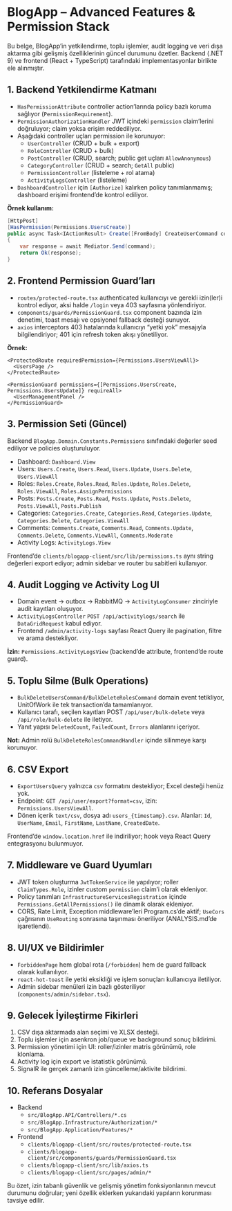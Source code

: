 # BlogApp – Advanced Features & Permission Stack

Bu belge, BlogApp’in yetkilendirme, toplu işlemler, audit logging ve veri dışa aktarma gibi gelişmiş özelliklerinin güncel durumunu özetler. Backend (.NET 9) ve frontend (React + TypeScript) tarafındaki implementasyonlar birlikte ele alınmıştır.

## 1. Backend Yetkilendirme Katmanı
- `HasPermissionAttribute` controller action’larında policy bazlı koruma sağlıyor (`PermissionRequirement`).
- `PermissionAuthorizationHandler` JWT içindeki `permission` claim’lerini doğruluyor; claim yoksa erişim reddediliyor.
- Aşağıdaki controller uçları permission ile korunuyor:
  - `UserController` (CRUD + bulk + export)
  - `RoleController` (CRUD + bulk)
  - `PostController` (CRUD, search; public get uçları `AllowAnonymous`)
  - `CategoryController` (CRUD + search; `GetAll` public)
  - `PermissionController` (listeleme + rol atama)
  - `ActivityLogsController` (listeleme)
- `DashboardController` için `[Authorize]` kalırken policy tanımlanmamış; dashboard erişimi frontend’de kontrol ediliyor.

**Örnek kullanım:**
```csharp
[HttpPost]
[HasPermission(Permissions.UsersCreate)]
public async Task<IActionResult> Create([FromBody] CreateUserCommand command)
{
    var response = await Mediator.Send(command);
    return Ok(response);
}
```

## 2. Frontend Permission Guard’ları
- `routes/protected-route.tsx` authenticated kullanıcıyı ve gerekli izin(ler)i kontrol ediyor, aksi halde `/login` veya 403 sayfasına yönlendiriyor.
- `components/guards/PermissionGuard.tsx` component bazında izin denetimi, toast mesajı ve opsiyonel fallback desteği sunuyor.
- `axios` interceptors 403 hatalarında kullanıcıyı “yetki yok” mesajıyla bilgilendiriyor; 401 için refresh token akışı yönetiliyor.

**Örnek:**
```tsx
<ProtectedRoute requiredPermission={Permissions.UsersViewAll}>
  <UsersPage />
</ProtectedRoute>

<PermissionGuard permissions={[Permissions.UsersCreate, Permissions.UsersUpdate]} requireAll>
  <UserManagementPanel />
</PermissionGuard>
```

## 3. Permission Seti (Güncel)
Backend `BlogApp.Domain.Constants.Permissions` sınıfındaki değerler seed ediliyor ve policies oluşturuluyor.

- Dashboard: `Dashboard.View`
- Users: `Users.Create`, `Users.Read`, `Users.Update`, `Users.Delete`, `Users.ViewAll`
- Roles: `Roles.Create`, `Roles.Read`, `Roles.Update`, `Roles.Delete`, `Roles.ViewAll`, `Roles.AssignPermissions`
- Posts: `Posts.Create`, `Posts.Read`, `Posts.Update`, `Posts.Delete`, `Posts.ViewAll`, `Posts.Publish`
- Categories: `Categories.Create`, `Categories.Read`, `Categories.Update`, `Categories.Delete`, `Categories.ViewAll`
- Comments: `Comments.Create`, `Comments.Read`, `Comments.Update`, `Comments.Delete`, `Comments.ViewAll`, `Comments.Moderate`
- Activity Logs: `ActivityLogs.View`

Frontend’de `clients/blogapp-client/src/lib/permissions.ts` aynı string değerleri export ediyor; admin sidebar ve router bu sabitleri kullanıyor.

## 4. Audit Logging ve Activity Log UI
- Domain event → outbox → RabbitMQ → `ActivityLogConsumer` zinciriyle audit kayıtları oluşuyor.
- `ActivityLogsController` `POST /api/activitylogs/search` ile `DataGridRequest` kabul ediyor.
- Frontend `/admin/activity-logs` sayfası React Query ile pagination, filtre ve arama destekliyor.

**İzin:** `Permissions.ActivityLogsView` (backend’de attribute, frontend’de route guard).

## 5. Toplu Silme (Bulk Operations)
- `BulkDeleteUsersCommand/BulkDeleteRolesCommand` domain event tetikliyor, UnitOfWork ile tek transaction’da tamamlanıyor.
- Kullanıcı tarafı, seçilen kayıtları POST `/api/user/bulk-delete` veya `/api/role/bulk-delete` ile iletiyor.
- Yanıt yapısı `DeletedCount`, `FailedCount`, `Errors` alanlarını içeriyor.

**Not:** Admin rolü `BulkDeleteRolesCommandHandler` içinde silinmeye karşı korunuyor.

## 6. CSV Export
- `ExportUsersQuery` yalnızca `csv` formatını destekliyor; Excel desteği henüz yok.
- Endpoint: `GET /api/user/export?format=csv`, izin: `Permissions.UsersViewAll`.
- Dönen içerik `text/csv`, dosya adı `users_{timestamp}.csv`. Alanlar: `Id`, `UserName`, `Email`, `FirstName`, `LastName`, `CreatedDate`.

Frontend’de `window.location.href` ile indiriliyor; hook veya React Query entegrasyonu bulunmuyor.

## 7. Middleware ve Guard Uyumları
- JWT token oluşturma `JwtTokenService` ile yapılıyor; roller `ClaimTypes.Role`, izinler custom `permission` claim’i olarak ekleniyor.
- Policy tanımları `InfrastructureServicesRegistration` içinde `Permissions.GetAllPermissions()` ile dinamik olarak ekleniyor.
- CORS, Rate Limit, Exception middleware’leri Program.cs’de aktif; `UseCors` çağrısının `UseRouting` sonrasına taşınması öneriliyor (ANALYSIS.md’de işaretlendi).

## 8. UI/UX ve Bildirimler
- `ForbiddenPage` hem global rota (`/forbidden`) hem de guard fallback olarak kullanılıyor.
- `react-hot-toast` ile yetki eksikliği ve işlem sonuçları kullanıcıya iletiliyor.
- Admin sidebar menüleri izin bazlı gösteriliyor (`components/admin/sidebar.tsx`).

## 9. Gelecek İyileştirme Fikirleri
1. CSV dışa aktarmada alan seçimi ve XLSX desteği.
2. Toplu işlemler için asenkron job/queue ve background sonuç bildirimi.
3. Permission yönetimi için UI: roller/izinler matris görünümü, role klonlama.
4. Activity log için export ve istatistik görünümü.
5. SignalR ile gerçek zamanlı izin güncelleme/aktivite bildirimi.

## 10. Referans Dosyalar
- Backend
  - `src/BlogApp.API/Controllers/*.cs`
  - `src/BlogApp.Infrastructure/Authorization/*`
  - `src/BlogApp.Application/Features/*`
- Frontend
  - `clients/blogapp-client/src/routes/protected-route.tsx`
  - `clients/blogapp-client/src/components/guards/PermissionGuard.tsx`
  - `clients/blogapp-client/src/lib/axios.ts`
  - `clients/blogapp-client/src/pages/admin/*`

Bu özet, izin tabanlı güvenlik ve gelişmiş yönetim fonksiyonlarının mevcut durumunu doğrular; yeni özellik eklerken yukarıdaki yapıların korunması tavsiye edilir.
